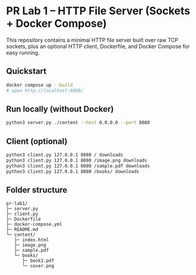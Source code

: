 # PR Lab 1 – HTTP File Server (Sockets + Docker Compose)

This repository contains a minimal HTTP file server built over raw TCP sockets,
plus an optional HTTP client, Dockerfile, and Docker Compose for easy running.

## Quickstart
```bash
docker compose up --build
# open http://localhost:8080/
```

## Run locally (without Docker)
```bash
python3 server.py ./content --host 0.0.0.0 --port 8080
```

## Client (optional)
```bash
python3 client.py 127.0.0.1 8080 / downloads
python3 client.py 127.0.0.1 8080 /image.png downloads
python3 client.py 127.0.0.1 8080 /sample.pdf downloads
python3 client.py 127.0.0.1 8080 /books/ downloads
```

## Folder structure
```
pr-lab1/
├─ server.py
├─ client.py
├─ Dockerfile
├─ docker-compose.yml
├─ README.md
└─ content/
   ├─ index.html
   ├─ image.png
   ├─ sample.pdf
   └─ books/
      ├─ book1.pdf
      └─ cover.png
```
